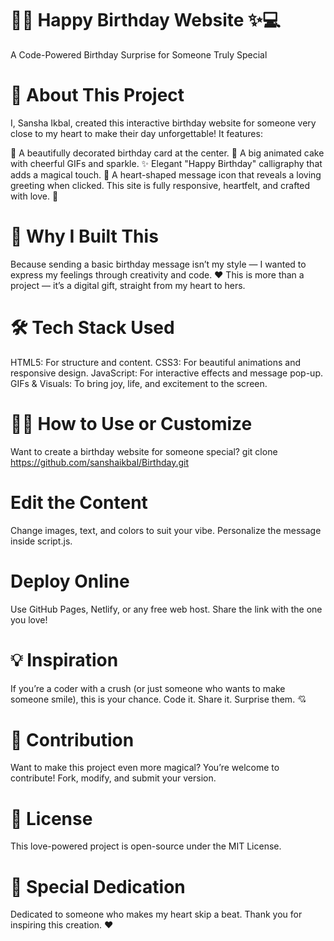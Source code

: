 # 🎂✨ Happy Birthday Website ✨💻
A Code-Powered Birthday Surprise for Someone Truly Special

# 🌟 About This Project
I, Sansha Ikbal, created this interactive birthday website for someone very close to my heart to make their day unforgettable! It features:

   🎨 A beautifully decorated birthday card at the center.
   🎂 A big animated cake with cheerful GIFs and sparkle.
   ✨ Elegant "Happy Birthday" calligraphy that adds a magical touch.
   💌 A heart-shaped message icon that reveals a loving greeting when clicked.
This site is fully responsive, heartfelt, and crafted with love. 💖

# 🚀 Why I Built This
   Because sending a basic birthday message isn’t my style — I wanted to express my feelings through creativity and code. ❤️
This is more than a project — it’s a digital gift, straight from my heart to hers.

# 🛠️ Tech Stack Used
   HTML5: For structure and content.
   CSS3: For beautiful animations and responsive design.
   JavaScript: For interactive effects and message pop-up.
   GIFs & Visuals: To bring joy, life, and excitement to the screen.

# 🧑‍💻 How to Use or Customize
   Want to create a birthday website for someone special? 
   git clone https://github.com/sanshaikbal/Birthday.git

# Edit the Content
   Change images, text, and colors to suit your vibe.
   Personalize the message inside script.js.

# Deploy Online
   Use GitHub Pages, Netlify, or any free web host.
   Share the link with the one you love!

# 💡 Inspiration
   If you’re a coder with a crush (or just someone who wants to make someone smile), this is your chance. Code it. Share it. Surprise them. 💘

# 🙌 Contribution
   Want to make this project even more magical? You’re welcome to contribute! Fork, modify, and submit your version.

# 📝 License
   This love-powered project is open-source under the MIT License.

# 💌 Special Dedication
   Dedicated to someone who makes my heart skip a beat. Thank you for inspiring this creation. ❤️
